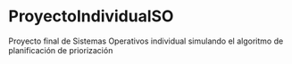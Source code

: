 # ProyectoIndividualSO
Proyecto final de Sistemas Operativos individual simulando el algoritmo de planificación de priorización

